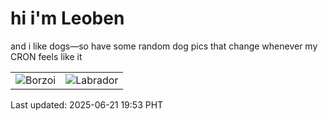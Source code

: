 # hi i'm Leoben

and i like dogs—so have some random dog pics that change whenever my CRON feels like it

|  |  |
|--------|----------|
| ![Borzoi](https://random-dog-vercel.vercel.app/api/random-borzoi?v=1750506806) | ![Labrador](https://random-dog-vercel.vercel.app/api/random-labrador?v=1750506806) |

Last updated: 2025-06-21 19:53 PHT
